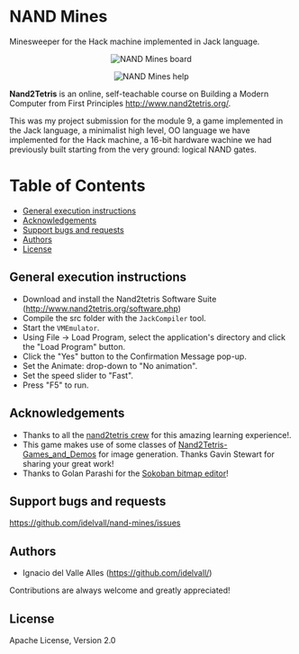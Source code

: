 # NAND Mines
Minesweeper for the Hack machine implemented in Jack language. 
<p align="center">
    <img src="https://github.com/idelvall/nand-mines/raw/master/img/nand-mines.gif" alt="NAND Mines board">
</p>

<p align="center">
    <img src="https://github.com/idelvall/nand-mines/raw/master/img/nand-mines-help.gif" alt="NAND Mines help">
</p>

**Nand2Tetris** is an online, self-teachable course on Building a Modern Computer from First Principles http://www.nand2tetris.org/.

This was my project submission for the module 9, a game implemented in the Jack language, a minimalist high level, OO language we have implemented for the Hack machine, a 16-bit hardware wachine we had previously built starting from the very ground: logical NAND gates.


Table of Contents
=================
* [General execution instructions](#general-execution-instructions)
* [Acknowledgements](#acknowledgements)
* [Support bugs and requests](#support-bugs-and-requests)
* [Authors](#authors)
* [License](#license)

## General execution instructions

 - Download and install the Nand2tetris Software Suite (http://www.nand2tetris.org/software.php)
 - Compile the src folder with the `JackCompiler` tool.
 - Start the `VMEmulator`.
 - Using File -> Load Program, select the application's directory and click the "Load Program" button.
 - Click the "Yes" button to the Confirmation Message pop-up.
 - Set the Animate: drop-down to "No animation".
 - Set the speed slider to "Fast".
 - Press "F5" to run.
 
## Acknowledgements
- Thanks to all the [nand2tetris crew](http://www.nand2tetris.org/team.php) for this amazing learning experience!.
- This game makes use of some classes of [Nand2Tetris-Games_and_Demos](https://github.com/gav-/Nand2Tetris-Games_and_Demos) for image generation. Thanks Gavin Stewart for sharing your great work!
- Thanks to Golan Parashi for the [Sokoban bitmap editor](https://github.com/idelvall/nand-mines/tree/master/tools/BitmapEditor)!

## Support bugs and requests
https://github.com/idelvall/nand-mines/issues

## Authors

- Ignacio del Valle Alles (<https://github.com/idelvall/>)

Contributions are always welcome and greatly appreciated!

## License
Apache License, Version 2.0


